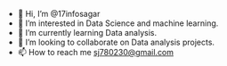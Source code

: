 - 👋 Hi, I’m @17infosagar
- 👀 I’m interested in  Data Science and machine learning.
- 🌱 I’m currently learning Data analysis.
- 💞️ I’m looking to collaborate on Data analysis projects.
- 📫 How to reach me sj780230@gmail.com 

<!---
17infosagar/17infosagar is a ✨ special ✨ repository because its `README.md` (this file) appears on your GitHub profile.
You can click the Preview link to take a look at your changes.
--->
